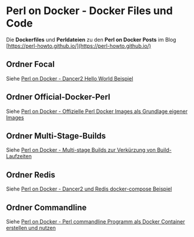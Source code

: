 # Perl on Docker -  Docker Files und Code

Die __Dockerfiles__ und __Perldateien__ zu den __Perl on Docker Posts__ im Blog [https://perl-howto.github.io/](https://perl-howto.github.io/)

## Ordner Focal

Siehe [Perl on Docker - Dancer2 Hello World Beispiel](https://perl-howto.github.io/2021/08/perl-on-docker-dancer2-hello-world-example.html)

## Ordner Official-Docker-Perl

Siehe [Perl on Docker - Offizielle Perl Docker Images als Grundlage eigener Images](https://perl-howto.github.io/2021/09/perl-on-docker-offizielle-perl-docker-images.html)

## Ordner Multi-Stage-Builds

Siehe [Perl on Docker - Multi-stage Builds zur Verkürzung von Build-Laufzeiten](https://perl-howto.github.io/2021/09/perl-on-docker-multi-stage-builds-zur-verkuerzung-von-build-laufzeiten.html)

## Ordner Redis

Siehe [Perl on Docker - Dancer2 und Redis docker-compose Beispiel](https://perl-howto.github.io/2021/09/perl-on-docker-dancer2-und-redis-docker-compose-beispiel.html)

## Ordner Commandline

Siehe [Perl on Docker - Perl commandline Programm als Docker Container erstellen und nutzen](https://perl-howto.github.io/2021/09/perl-on-docker-perl-commandline-programm-als-docker-container.html)

